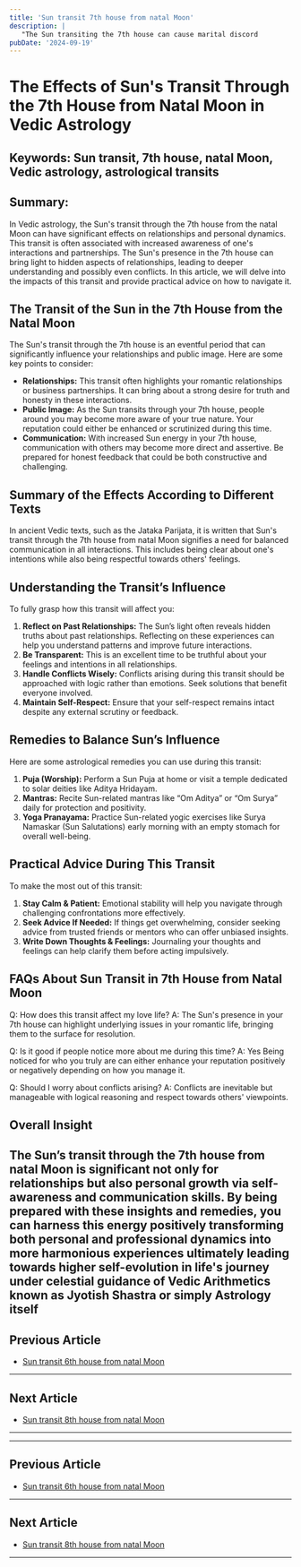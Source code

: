 ```yaml
---
title: 'Sun transit 7th house from natal Moon'
description: |
   "The Sun transiting the 7th house can cause marital discord
pubDate: '2024-09-19'
---
```


# The Effects of Sun's Transit Through the 7th House from Natal Moon in Vedic Astrology

## Keywords: Sun transit, 7th house, natal Moon, Vedic astrology, astrological transits

## Summary:
In Vedic astrology, the Sun's transit through the 7th house from the natal Moon can have significant effects on relationships and personal dynamics. This transit is often associated with increased awareness of one's interactions and partnerships. The Sun's presence in the 7th house can bring light to hidden aspects of relationships, leading to deeper understanding and possibly even conflicts. In this article, we will delve into the impacts of this transit and provide practical advice on how to navigate it.

## The Transit of the Sun in the 7th House from the Natal Moon

The Sun's transit through the 7th house is an eventful period that can significantly influence your relationships and public image. Here are some key points to consider:

- **Relationships:** This transit often highlights your romantic relationships or business partnerships. It can bring about a strong desire for truth and honesty in these interactions.
- **Public Image:** As the Sun transits through your 7th house, people around you may become more aware of your true nature. Your reputation could either be enhanced or scrutinized during this time.
- **Communication:** With increased Sun energy in your 7th house, communication with others may become more direct and assertive. Be prepared for honest feedback that could be both constructive and challenging.

## Summary of the Effects According to Different Texts

In ancient Vedic texts, such as the Jataka Parijata, it is written that Sun's transit through the 7th house from natal Moon signifies a need for balanced communication in all interactions. This includes being clear about one's intentions while also being respectful towards others' feelings.

## Understanding the Transit’s Influence

To fully grasp how this transit will affect you:

1. **Reflect on Past Relationships:** The Sun’s light often reveals hidden truths about past relationships. Reflecting on these experiences can help you understand patterns and improve future interactions.
2. **Be Transparent:** This is an excellent time to be truthful about your feelings and intentions in all relationships.
3. **Handle Conflicts Wisely:** Conflicts arising during this transit should be approached with logic rather than emotions. Seek solutions that benefit everyone involved.
4. **Maintain Self-Respect:** Ensure that your self-respect remains intact despite any external scrutiny or feedback.

## Remedies to Balance Sun’s Influence

Here are some astrological remedies you can use during this transit:

1. **Puja (Worship):** Perform a Sun Puja at home or visit a temple dedicated to solar deities like Aditya Hridayam.
2. **Mantras:** Recite Sun-related mantras like “Om Aditya” or “Om Surya” daily for protection and positivity.
3. **Yoga Pranayama:** Practice Sun-related yogic exercises like Surya Namaskar (Sun Salutations) early morning with an empty stomach for overall well-being.

## Practical Advice During This Transit

To make the most out of this transit:

1. **Stay Calm & Patient:** Emotional stability will help you navigate through challenging confrontations more effectively.
2. **Seek Advice If Needed:** If things get overwhelming, consider seeking advice from trusted friends or mentors who can offer unbiased insights.
3. **Write Down Thoughts & Feelings:** Journaling your thoughts and feelings can help clarify them before acting impulsively.

## FAQs About Sun Transit in 7th House from Natal Moon

Q: How does this transit affect my love life?
A: The Sun's presence in your 7th house can highlight underlying issues in your romantic life, bringing them to the surface for resolution.

Q: Is it good if people notice more about me during this time?
A: Yes Being noticed for who you truly are can either enhance your reputation positively or negatively depending on how you manage it.

Q: Should I worry about conflicts arising?
A: Conflicts are inevitable but manageable with logical reasoning and respect towards others' viewpoints.

## Overall Insight

The Sun’s transit through the 7th house from natal Moon is significant not only for relationships but also personal growth via self-awareness and communication skills. By being prepared with these insights and remedies, you can harness this energy positively transforming both personal and professional dynamics into more harmonious experiences ultimately leading towards higher self-evolution in life's journey under celestial guidance of Vedic Arithmetics known as Jyotish Shastra or simply Astrology itself
---

## Previous Article
- [Sun transit 6th house from natal Moon](200106_Sun_transit_6th_house_from_natal_Moon.md)

---

## Next Article
- [Sun transit 8th house from natal Moon](200108_Sun_transit_8th_house_from_natal_Moon.md)

---
---

## Previous Article
- [Sun transit 6th house from natal Moon](200106_Sun_transit_6th_house_from_natal_Moon.md)

---

## Next Article
- [Sun transit 8th house from natal Moon](200108_Sun_transit_8th_house_from_natal_Moon.md)

---
